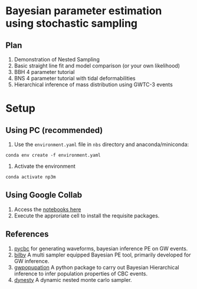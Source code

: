 # Bayesian parameter estimation using stochastic sampling


## Plan

1. Demonstration of Nested Sampling
1. Basic straight line fit and model comparison (or your own likelihood)
1. BBH 4 parameter tutorial
1. BNS 4 parameter tutorial with tidal deformabilities
1. Hierarchical inference of mass distribution using GWTC-3 events



# Setup

## Using PC (recommended)

1. Use the `environment.yaml` file in `nbs` directory and anaconda/miniconda:

`conda env create -f environment.yaml`


1. Activate the environment

`conda activate np3m`


## Using Google Collab

1. Access the [notebooks here](https://drive.google.com/drive/folders/1mnpEiPGslupK0leCbBySvaTp4jhkPaDh?usp=sharing)
1. Execute the approriate cell to install the requisite packages.


## References
1. [pycbc](https://pycbc.org/) for generating waveforms, bayesian inference PE on GW events.
1. [bilby](https://github.com/bilby-dev/bilby) A multi sampler equipped Bayesian PE tool, primarily developed for GW inference.
1. [gwpopupation](https://github.com/ColmTalbot/gwpopulation) A python package to carry out Bayesian Hierarchical inference to infer population properties of CBC events.
1. [dynesty](https://dynesty.readthedocs.io/en/v2.1.5/) A dynamic nested monte carlo sampler.



